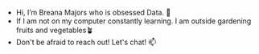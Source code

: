 - Hi, I’m Breana Majors who is obsessed Data. 👋
- If I am not on my computer constantly learning. I am outside gardening fruits and vegetables🪴
- Don't be afraid to reach out! Let's chat! 📫 

<!---
BreezyIT/BreezyIT is a ✨ special ✨ repository because its `README.md` (this file) appears on your GitHub profile.
You can click the Preview link to take a look at your changes.
--->
